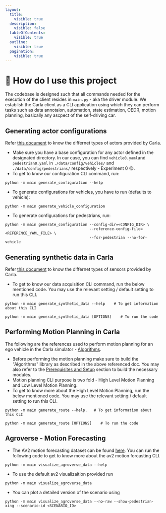 ```yaml
---
layout:
  title:
    visible: true
  description:
    visible: false
  tableOfContents:
    visible: true
  outline:
    visible: true
  pagination:
    visible: true
---
```


# 🏃 How do I use this project

The codebase is designed such that all commands needed for the execution of the client resides in `main.py` - aka the driver module. We establish the Carla client as a CLI application using which they can perform tasks such as data annotaion, automation, state estimation, OEDR, motion planning, basically any ascpect of the self-driving car.

## Generating actor configurations

Refer [this document](https://carla.readthedocs.io/en/latest/core\_actors/) to know the differnet types of actors provided by Carla.

* Make sure you have a base configuration for any actor defined in the designated directory. In our case, you can find `vehicle0.yaml`and `pedestrian0.yaml` in `./data/config/vehicles/` and `./data/config/pedestrians/` respectively - Experiment 0 😝.
* To get to know our configuration CLI command, run:

```
python -m main generate_configuration --help 
```

* To generate configurations for vehicles, you have to run (defaults to vehicle):

```
python -m main generate_vehicle_configuration
```

* To generate configurations for pedestrians, run:

```
python -m main generate_configuration --config-dir=<CONFIG_DIR> \
                                      --reference-config-file=<REFERENCE_YAML_FILE> \
                                      --for-pedestrian --no-for-vehicle 
```

## Generating synthetic data in Carla

Refer [this document](https://carla.readthedocs.io/en/latest/core\_sensors/) to know the differnet types of sensors provided by Carla.

* To get to know our data acquisition CLI command, run the below mentioned code. You may use the relevant setting / default setting to run this CLI.

```
python -m main generate_synthetic_data --help    # To get information about this CLI

python -m main generate_synthetic_data [OPTIONS]    # To run the code
```

## Performing Motion Planning in Carla

The following are the references used to perform motion planning for an ego vehicle in the Carla simulator - [Algorithms](https://github.com/NikhilKamathB/Algorithms/blob/main/README.md).

* Before performing the motion planning make sure to build the "Algorithms" library as described in the above referenced doc. You may also refer to the [Prerequisites and Setup](prerequisites-and-setup.md) section to build the necessary modules.
* Motion planning CLI purpose is two fold - High Level Motion Planning and Low Level Motion Planning.
* To get to know more about the High Level Motion Planning, run the below mentioned code. You may use the relevant setting / default setting to run this CLI.

```
python -m main generate_route --help.   # To get information about this CLI

python -m main generate_route [OPTIONS]    # To run the code
```

## Agroverse - Motion Forecasting

* The AV2 motion forecasting dataset can be found [here](https://www.argoverse.org/av2.html#forecasting-link). You can run the following code to get to know more about the av2 motion forcasting CLI.

```
python -m main visualize_agroverse_data --help
```

* To use the default av2 visualizaition provided run

```
python -m main visualize_agroverse_data
```

* You can plot a detailed version of the scenario using

```
python -m main visualize_agroverse_data --no-raw --show-pedestrian-xing --scenario-id <SCENARIO_ID>
```
